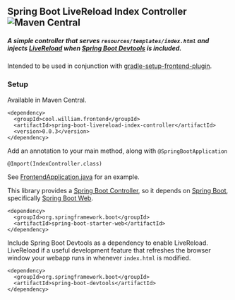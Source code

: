 ## Spring Boot LiveReload Index Controller ![Maven Central](https://img.shields.io/maven-central/v/cool.william.frontend/spring-boot-livereload-index-controller)
##### A simple controller that serves `resources/templates/index.html` and injects [LiveReload](http://livereload.com/) when [Spring Boot Devtools](https://docs.spring.io/spring-boot/docs/current/reference/html/using-spring-boot.html#using-boot-devtools) is included.

Intended to be used in conjunction with [gradle-setup-frontend-plugin](https://github.com/wlindner/gradle-setup-frontend-plugin).

### Setup
Available in Maven Central.
```
<dependency>
  <groupId>cool.william.frontend</groupId>
  <artifactId>spring-boot-livereload-index-controller</artifactId>
  <version>0.0.3</version>
</dependency>
```

Add an annotation to your main method, along with `@SpringBootApplication`
```
@Import(IndexController.class)
```
See [FrontendApplication.java](application/src/main/java/cool/william/frontend/FrontendApplication.java) for an example.

This library provides a [Spring Boot Controller](https://www.baeldung.com/spring-controllers), so it depends on [Spring Boot](https://spring.io/projects/spring-boot), specifically [Spring Boot Web](https://spring.io/guides/gs/spring-boot/#_create_a_simple_web_application).
```
<dependency>
  <groupId>org.springframework.boot</groupId>
  <artifactId>spring-boot-starter-web</artifactId>
</dependency>
```

Include Spring Boot Devtools as a dependency to enable LiveReload. LiveReload if a useful development feature that refreshes the browser window your webapp runs in whenever `index.html` is modified.
```
<dependency>
  <groupId>org.springframework.boot</groupId>
  <artifactId>spring-boot-devtools</artifactId>
</dependency>
```
